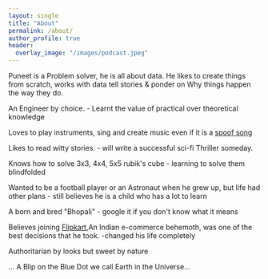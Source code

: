 ```yaml
---
layout: single
title: "About"
permalink: /about/
author_profile: true
header:
  overlay_image: "/images/podcast.jpeg"
---
```


Puneet is a Problem solver, he is all about data. He likes to create things from scratch, works with data tell stories & ponder on Why things happen the way they do.

An Engineer by choice. - Learnt the value of practical over theoretical knowledge

Loves to play instruments, sing and create music even if it is a [spoof song](https://soundcloud.com/sanjay-garg-84029219/acha-kaam-aayega)

Likes to read witty stories. - will write a successful sci-fi Thriller someday.

Knows how to solve 3x3, 4x4, 5x5 rubik's cube - learning to solve them blindfolded

Wanted to be a football player or an Astronaut when he grew up, but life had other plans - still believes he is a child who has a lot to learn

A born and bred "Bhopali" - google it if you don't know what it means

Believes joining [Flipkart](https://flipkart.com),An Indian e-commerce behemoth, was one of the best decisions that he took. -changed his life completely

Authoritarian by looks but sweet by nature

... A Blip on the Blue Dot we call Earth in the Universe...
